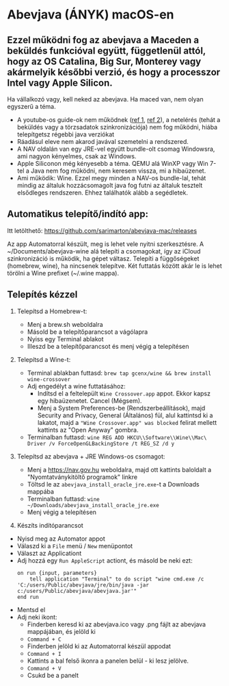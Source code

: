 # Abevjava (ÁNYK) macOS-en

## Ezzel működni fog az abevjava a Maceden a beküldés funkcióval együtt, függetlenül attól, hogy az OS Catalina, Big Sur, Monterey vagy akármelyik későbbi verzió, és hogy a processzor Intel vagy Apple Silicon.

Ha vállalkozó vagy, kell neked az abevjava. Ha maced van, nem olyan egyszerű a téma.
- A youtube-os guide-ok nem működnek ([ref 1](https://www.youtube.com/watch?v=IfNgQSIgwXA), [ref 2](https://www.youtube.com/watch?v=0dQQbkVdOwI)), a netelérés (tehát a beküldés vagy a törzsadatok szinkronizációja) nem fog működni, hiába telepítgetsz régebbi java verziókat
- Ráadásul eleve nem akarod javával szemetelni a rendszered.
- A NAV oldalán van egy JRE-vel együtt bundle-olt csomag Windowsra, ami nagyon kényelmes, csak az Windows.
- Apple Siliconon még kényesebb a téma. QEMU alá WinXP vagy Win 7-tel a Java nem fog működni, nem keresem vissza, mi a hibaüzenet.
- Ami működik: Wine. Ezzel megy minden a NAV-os bundle-lal, tehát mindig az általuk hozzácsomagolt java fog futni az általuk tesztelt elsődleges rendszeren. Ehhez találhatók alább a segédletek.

## Automatikus telepítő/indító app:

Itt letölthető: https://github.com/sarimarton/abevjava-mac/releases
  
Az app Automatorral készült, meg is lehet vele nyitni szerkesztésre. A ~/Documents/abevjava-wine alá telepíti a csomagokat, így az iCloud szinkronizáció is működik, ha gépet váltasz. Telepíti a függőségeket (homebrew, wine), ha nincsenek telepítve. Két futtatás között akár le is lehet törölni a Wine prefixet (~/.wine mappa).

## Telepítés kézzel

1. Telepítsd a Homebrew-t:
   - Menj a brew.sh weboldalra
   - Másold be a telepítőparancsot a vágólapra
   - Nyiss egy Terminal ablakot
   - Illeszd be a telepítőparancsot és menj végig a telepítésen
   
2. Telepítsd a Wine-t:
   - Terminal ablakban futtasd:
      `brew tap gcenx/wine && brew install wine-crossover`
   - Adj engedélyt a wine futtatásához:
      - Indítsd el a feltelepült `Wine Crossover.app` appot. Ekkor kapsz egy hibaüzenetet. Cancel (Mégsem).
      - Menj a System Preferences-be (Rendszerbeállítások), majd Security and Privacy, General (Általános) fül,
        alul kattintsd ki a lakatot, majd a `"Wine Crossover.app" was blocked` felirat mellett kattints az "Open Anyway" gombra.
   - Terminalban futtasd:
      `wine REG ADD HKCU\\Software\\Wine\\Mac\ Driver /v ForceOpenGLBackingStore /t REG_SZ /d y`

3. Telepítsd az abevjava + JRE Windows-os csomagot:
   - Menj a https://nav.gov.hu weboldalra, majd ott kattints baloldalt a "Nyomtatványkitöltő programok" linkre
   - Töltsd le az `abevjava_install_oracle_jre.exe`-t a Downloads mappába
   - Terminalban futtasd: `wine ~/Downloads/abevjava_install_oracle_jre.exe`
   - Menj végig a telepítésen

4. Készíts indítóparancsot
  - Nyisd meg az Automator appot
  - Válaszd ki a `File` menü / `New` menüpontot
  - Választ az Applicationt
  - Adj hozzá egy `Run AppleScript` actiont, és másold be neki ezt:
    ```
    on run {input, parameters}
        tell application "Terminal" to do script "wine cmd.exe /c 'C:/users/Public/abevjava/jre/bin/java -jar c:/users/Public/abevjava/abevjava.jar'"
    end run
    ```
  - Mentsd el
  - Adj neki ikont:
    - Finderben keresd ki az abevjava.ico vagy .png fájlt az abevjava mappájában, és jelöld ki
    - `Command + C`
    - Finderben jelöld ki az Automatorral készül appodat
    - `Command + I`
    - Kattints a bal felső ikonra a panelen belül - ki lesz jelölve.
    - `Command + V`
    - Csukd be a panelt
